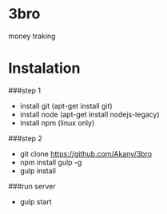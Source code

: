 # 3bro
money traking

# Instalation
###step 1
*  install git (apt-get install git)
*  install node (apt-get install nodejs-legacy)
*  install npm (linux only)

###step 2
* git clone https://github.com/Akany/3bro
* npm install gulp -g
* gulp install


###run server
* gulp start
